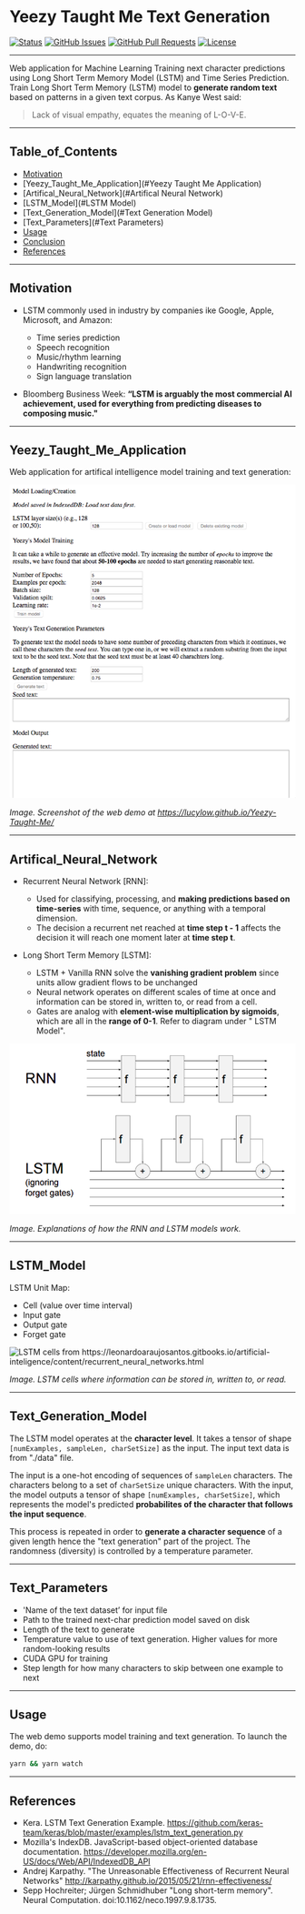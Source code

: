 # Yeezy Taught Me Text Generation

<div>
  
  [![Status](https://img.shields.io/badge/status-active-success.svg)]()
  [![GitHub Issues](https://img.shields.io/github/issues/lucylow/Yeezy-Taught-Me.svg)](https://github.com/lucylow/Yeezy-Taught-Me/issues)
  [![GitHub Pull Requests](https://img.shields.io/github/issues-pr/lucylow/Yeezy-Taught-Me.svg)](https://github.com/lucylow/Yeezy-Taught-Me/pulls)
  [![License](https://img.shields.io/aur/license/android-studio.svg)]()

</div>

---
Web application for Machine Learning Training next character predictions using Long Short Term Memory Model (LSTM) and Time Series Prediction. Train Long Short Term Memory (LSTM) model to **generate random text** based on patterns in a given text corpus. As Kanye West said:
> Lack of visual empathy, equates the meaning of L-O-V-E.
---


## Table_of_Contents

* [Motivation](#Motivation)
* [Yeezy_Taught_Me_Application](#Yeezy Taught Me Application)
* [Artifical_Neural_Network](#Artifical Neural Network)
* [LSTM_Model](#LSTM Model)
* [Text_Generation_Model](#Text Generation Model) 
* [Text_Parameters](#Text Parameters)
* [Usage](#Usage)
* [Conclusion](#Conclusion)
* [References](#References) 

---

## Motivation

* LSTM commonly used in industry by companies ike Google, Apple, Microsoft, and Amazon: 
  * Time series prediction 
  * Speech recognition 
  * Music/rhythm learning 
  * Handwriting recognition 
  * Sign language translation 
  
* Bloomberg Business Week: **“LSTM is arguably the most commercial AI achievement, used for everything from predicting diseases to composing music."**

---

## Yeezy_Taught_Me_Application

Web application for artifical intelligence model training and text generation:

![Picture of program](https://github.com/lucylow/Yeezy-Taught-Me/blob/master/YeezyTaughtMeWell.png)

*Image. Screenshot of the web demo at https://lucylow.github.io/Yeezy-Taught-Me/*

---


## Artifical_Neural_Network
* Recurrent Neural Network [RNN]:
  * Used for classifying, processing, and **making predictions based on time-series** with time, sequence, or anything with a temporal dimension.
  * The decision a recurrent net reached at **time step t - 1** affects the decision it will reach one moment later at **time step t**.
  
* Long Short Term Memory [LSTM]:
  * LSTM + Vanilla RNN solve the **vanishing gradient problem** since  units allow gradient flows to be unchanged
  * Neural network operates on different scales of time at once and information can be stored in, written to, or read from a cell.
  * Gates are analog with **element-wise multiplication by sigmoids**, which are all in the **range of 0-1**. Refer to diagram under " LSTM Model".

![RNN and LSTM models](https://github.com/lucylow/Yeezy-Taught-Me/blob/master/RNN%20vs%20LSTM.png)

*Image. Explanations of how the RNN and LSTM models work.*


---


## LSTM_Model

LSTM Unit Map:
* Cell (value over time interval)
* Input gate
* Output gate
* Forget gate 

![LSTM cells from https://leonardoaraujosantos.gitbooks.io/artificial-inteligence/content/recurrent_neural_networks.html
](https://github.com/lucylow/Yeezy-Taught-Me/blob/master/LSTM%20cell%20and%20gates.png)

*Image. LSTM cells where information can be stored in, written to, or read.*


---


## Text_Generation_Model

The LSTM model operates at the **character level**. It takes a tensor of shape `[numExamples, sampleLen, charSetSize]` as the input. The input text data is from "./data" file.

The input is a one-hot encoding of sequences of `sampleLen` characters. The characters belong to a set of `charSetSize` unique characters. With the input, the model outputs a tensor of shape `[numExamples, charSetSize]`, which represents the model's predicted **probabilites of the character that follows the input sequence**.

This process is repeated in order to **generate a character sequence** of a given length hence the "text generation" part of the project. The randomness (diversity) is controlled by a temperature parameter.


---


## Text_Parameters

* 'Name of the text dataset’ for input file
* Path to the trained next-char prediction model saved on disk 
* Length of the text to generate 
* Temperature value to use of text generation. Higher values for more random-looking results 
* CUDA GPU for training 
* Step length for how many characters to skip between one example to next 


---


## Usage

The web demo supports model training and text generation. To launch the demo, do:

```sh
yarn && yarn watch
```


---

## References 
* Kera. LSTM Text Generation Example. https://github.com/keras-team/keras/blob/master/examples/lstm_text_generation.py
* Mozilla's IndexDB. JavaScript-based object-oriented database documentation. https://developer.mozilla.org/en-US/docs/Web/API/IndexedDB_API
* Andrej Karpathy. "The Unreasonable Effectiveness of Recurrent Neural Networks" http://karpathy.github.io/2015/05/21/rnn-effectiveness/
* Sepp Hochreiter; Jürgen Schmidhuber "Long short-term memory". Neural Computation. doi:10.1162/neco.1997.9.8.1735. 


